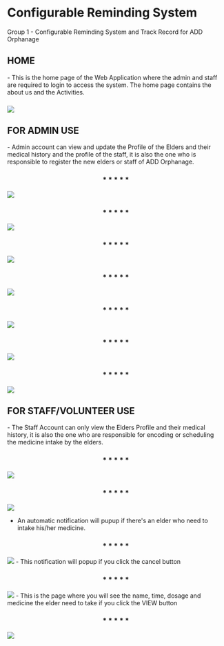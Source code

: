 # Configurable Reminding System
Group 1 - Configurable Reminding System and Track Record for ADD Orphanage

<h2>HOME</h2>
- This is the home page of the Web Application where the admin and staff are required to login to access the system. The home page contains the about us and the Activities.
<h3></h3>
<img src="screenshots/index.jpg">

<h2>FOR ADMIN USE</h2>
- Admin account can view and update the Profile of the Elders and their medical history and the profile of the staff, it is also the one who is responsible to register the new elders or staff of ADD Orphanage.
<h3 align="center"> * * * * *</h3>
<img src="screenshots/signadmin.jpg">
<h3 align="center"> * * * * *</h3>
<img src="screenshots/listOfElders.jpg">
<h3 align="center"> * * * * *</h3>
<img src="screenshots/listOfStaff.jpg">
<h3 align="center"> * * * * *</h3>
<img src="screenshots/persProAdm.jpg">
<h3 align="center"> * * * * *</h3>
<img src="screenshots/UpdateInfo.jpg">
<h3 align="center"> * * * * *</h3>
<img src="screenshots/regNewElders.jpg">
<h3 align="center"> * * * * *</h3>
<img src="screenshots/regNewStaff.jpg">

<h2>FOR STAFF/VOLUNTEER USE</h2>
- The Staff Account can only view the Elders Profile and their medical history, it is also the one who are responsible for encoding or scheduling the medicine intake by the elders.
<h3 align="center"> * * * * *</h3>
<img src="screenshots/signstaff.jpg">
<h3 align="center"> * * * * *</h3>
<img src="screenshots/staffacc.jpg">

  - An automatic notification will pupup if there's an elder who need to intake his/her medicine.
<h3 align="center"> * * * * *</h3>
<img src="screenshots/firstNotif.jpg">
  - This notification will popup if you click the cancel button
<h3 align="center"> * * * * *</h3>
<img src="screenshots/secondNotif.jpg">
  - This is the page where you will see the name, time, dosage and medicine the elder need to take if you click the VIEW button
<h3 align="center"> * * * * *</h3>
<img src="screenshots/IntakeMed.jpg">
